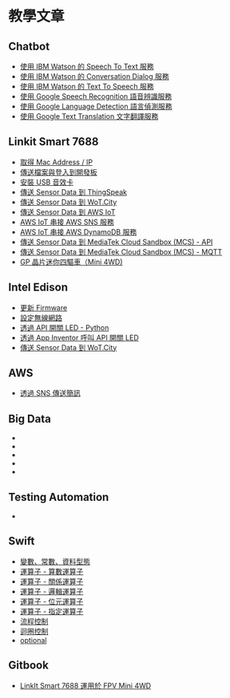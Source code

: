 # 教學文章

## Chatbot
* [使用 IBM Watson 的 Speech To Text 服務](http://oranwind.org/-linkit-smart-7688-shi-yong-ibm-watson-de-speech-to-text-fu-wu/)
* [使用 IBM Watson 的 Conversation Dialog 服務](http://oranwind.org/-ibm-bluemix-watson-jian-li-conversation-dialog/)
* [使用 IBM Watson 的 Text To Speech 服務](http://oranwind.org/-linkit-smart-7688-shi-yong-ibm-watson-de-text-to-speech-fu-wu/)
* [使用 Google Speech Recognition 語音辨識服務](http://oranwind.org/-linkit-smart-7688-shi-yong-google-speech-recognition-fu-wu/)
* [使用 Google Language Detection 語言偵測服務](http://oranwind.org/-robot-shi-yong-google-language-detection-yu-yan-zhen-ce-fu-wu/)
* [使用 Google Text Translation 文字翻譯服務](http://oranwind.org/-linkit-smart-7688-shi-yong-google-text-translation-wen-zi-fan-yi-fu-wu/)

## Linkit Smart 7688
* [取得 Mac Address / IP](http://oranwind.org/qu-de-mac-address-ip/)
* [傳送檔案與登入到開發板](http://oranwind.org/-linkit/)
* [安裝 USB 音效卡](http://oranwind.org/-linkit-smart-7688-an-zhuang-usb-yin-xiao-qia/)
* [傳送 Sensor Data 到 ThingSpeak](http://oranwind.org/-linkit-smart-7688-chuan-song-sensor-data-dao-thingspeak/)
* [傳送 Sensor Data 到 WoT.City](http://oranwind.org/-linkit-smart-7688-chuan-song-sensor-data-dao-thingspeak-2/)
* [傳送 Sensor Data 到 AWS IoT](http://oranwind.org/-linkit-smart-7688-chuan-song-sensor-data-dao-aws-iot/)
* [AWS IoT 串接 AWS SNS 服務](http://oranwind.org/-linkit-smart-7688-chuan-song-sensor-data-dao-aws-iot-2/)
* [AWS IoT 串接 AWS DynamoDB 服務](http://oranwind.org/-linkit-smart-7688-aws-iot-chuan-jie-aws-dynamodb-fu-wu/)
* [傳送 Sensor Data 到 MediaTek Cloud Sandbox (MCS) - API](http://oranwind.org/-linkit-smart-7688-chuan-song-sensor-data-dao-mediatek-cloud-sandbox-mcs/)
* [傳送 Sensor Data 到 MediaTek Cloud Sandbox (MCS) - MQTT](http://oranwind.org/-linkit-smart-7688-chuan-song-sensor-data-dao-mediatek-cloud-sandbox-mcs-mqtt/)
* [GP 晶片迷你四驅車（Mini 4WD)](http://oranwind.org/un/)

## Intel Edison 
* [更新 Firmware](http://oranwind.org/-intel-edison-geng-xin-firmware/)
* [設定無線網路](http://oranwind.org/-intel-edison-she-ding-wu-xian-wang-lu/)
* [透過 API 開關 LED - Python](http://oranwind.org/-intel-edison-tou-guo-api-kai-guan-led/)
* [透過 App Inventor 呼叫 API 開關 LED](http://oranwind.org/-intel-edison-tou-guo-api-kai-guan-led-2/)
* [傳送 Sensor Data 到 WoT.City](http://oranwind.org/-intel-edison-chuan-song-sensor-data-dao-wot-city/)

## AWS
* [透過 SNS 傳送簡訊](http://oranwind.org/-aws-tou-guo-sms-chuan-song-jian-xun/)

## Big Data
* []()
* []()
* []()
* []()
* []()

## Testing Automation
* []()

## Swift
* [變數、常數、資料型態](http://oranwind.org/-ios-bian-shu-chang-shu-zi-liao-xing-tai/)
* [運算子 - 算數運算子](http://oranwind.org/-swift-yun-suan-zi/)
* [運算子 - 關係運算子](http://oranwind.org/-swift-yun-suan-zi-suan-shu-yun-suan-zi/)
* [運算子 - 邏輯運算子](http://oranwind.org/-swift-yun-suan-zi-luo-ji-yun-suan-zi/)
* [運算子 - 位元運算子](http://oranwind.org/-swift-yun-suan-zi-suan-shu-yun-suan-zi-2/)
* [運算子 - 指定運算子](http://oranwind.org/-swift-yun-suan-zi-suan-shu-yun-suan-zi-3/)
* [流程控制](http://oranwind.org/-swift-fen-zhi/)
* [迴圈控制](http://oranwind.org/-swift-hui-quan/)
* [optional](http://oranwind.org/-swift-optional/)

## Gitbook
* [LinkIt Smart 7688 運用於 FPV Mini 4WD](https://www.gitbook.com/book/makeeio/linkit-smart-mini4wd/details)
